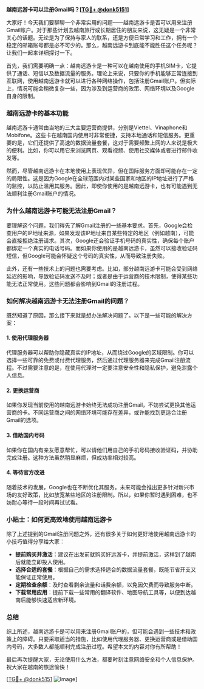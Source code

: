 **越南远游卡可以注册Gmail吗？[[TG💪+ @donk5151](https://t.me/s/donk5151)]**

大家好！今天我们要聊聊一个非常实用的问题——越南远游卡是否可以用来注册Gmail账户。对于那些计划去越南旅行或长期居住的朋友来说，这无疑是一个非常关心的话题。无论是为了保持与家人的联系，还是方便日常学习和工作，拥有一个稳定的邮箱账号都是必不可少的。那么，越南远游卡到底能不能胜任这个任务呢？让我们一起来详细探讨一下。

首先，我们需要明确一点：越南远游卡是一种可以在越南使用的手机SIM卡，它提供了通话、短信以及数据流量的服务。理论上来说，只要你的手机能够正常连接到互联网，使用越南远游卡就可以进行各种网络操作，包括注册Gmail账户。但实际上，情况可能会稍微复杂一些，因为涉及到运营商的政策、网络环境以及Google自身的限制。

### **越南远游卡的基本功能**

越南远游卡通常由当地的三大主要运营商提供，分别是Viettel、Vinaphone和Mobifone。这些卡在越南国内使用时非常便捷，支持本地通话和短信服务。更重要的是，它们还提供了高速的数据流量套餐，这对于需要频繁上网的人来说是极大的便利。比如，你可以用它来浏览网页、观看视频、使用社交媒体或者进行邮件收发等。

然而，尽管越南远游卡在本地使用上表现优异，但在国际服务方面却可能存在一定的局限性。这是因为Google在全球范围内对某些国家和地区的IP地址进行了严格的监控，以防止滥用其服务。因此，即使你使用的是越南远游卡，也有可能遇到无法顺利注册Gmail账户的情况。

### **为什么越南远游卡可能无法注册Gmail？**

要理解这个问题，我们得先了解Gmail注册的一些基本要求。首先，Google会检查用户的IP地址来源，如果发现该IP地址来自某些特定的地区（例如越南），可能会直接拒绝注册请求。其次，Google还会验证手机号码的真实性，确保每个账户都绑定一个真实的电话号码。而如果你使用的是越南远游卡，虽然可以接收验证码短信，但Google可能会怀疑这个号码的真实性，从而导致注册失败。

此外，还有一些技术上的问题也需要考虑。比如，部分越南远游卡可能会受到网络延迟的影响，导致验证码发送不及时；或者是由于运营商的技术限制，使得某些功能无法正常使用。这些问题都会影响到Gmail的注册过程。

### **如何解决越南远游卡无法注册Gmail的问题？**

既然知道了原因，那么接下来就是想办法解决问题了。以下是一些可能的解决方案：

#### **1. 使用代理服务器**
代理服务器可以帮助你隐藏真实的IP地址，从而绕过Google的区域限制。你可以选择一些可靠的免费或付费代理服务，然后通过代理服务器来完成Gmail注册流程。不过需要注意的是，在使用代理时一定要注意安全性和隐私保护，避免泄露个人信息。

#### **2. 更换运营商**
如果你发现当前使用的越南远游卡始终无法成功注册Gmail，不妨尝试更换其他运营商的卡。不同运营商之间的网络环境可能存在差异，或许能找到更适合注册Gmail的选项。

#### **3. 借助国内号码**
如果你在国内有亲友愿意帮忙，可以请他们用自己的手机号码接收验证码，并协助完成注册。这种方法虽然稍显麻烦，但成功率相对较高。

#### **4. 等待官方改进**
随着技术的发展，Google也在不断优化其服务。未来可能会推出更多针对新兴市场的友好政策，比如放宽某些地区的注册限制。所以，如果你暂时遇到困难，也不妨耐心等待一段时间再试试看。

### **小贴士：如何更高效地使用越南远游卡**

除了上述提到的Gmail注册问题之外，还有很多关于如何更好地使用越南远游卡的小技巧值得分享给大家：

- **提前购买并激活**：建议在出发前就购买好远游卡，并提前激活，这样到了越南后就能立即投入使用。
- **选择合适的套餐**：根据自己的需求选择适合的数据流量套餐，既能节省开支又能保证正常使用。
- **定期检查余额**：及时查看剩余流量和话费余额，以免因欠费而导致服务中断。
- **下载常用应用**：提前下载一些常用的翻译软件、地图导航工具等，以便到达越南后能够快速适应新环境。

### **总结**

综上所述，越南远游卡是可以用来注册Gmail账户的，但可能会遇到一些技术和政策上的障碍。只要采取适当的措施，比如使用代理服务器、更换运营商或是借助国内号码，大多数人都能顺利完成注册过程。希望本文的内容对你有所帮助！

最后再次提醒大家，无论使用什么方法，都要时刻注意网络安全和个人信息保护。祝大家在越南的旅途愉快！

[[TG💪+ @donk5151](https://t.me/s/donk5151) ![Image](https://i.postimg.cc/rwNCRYN7/Snipaste-2025-04-30-17-27-05.png)]